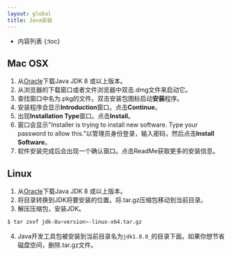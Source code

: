```yaml
---
layout: global
title: Java安装
---
```


* 内容列表
{:toc}

## Mac OSX

1.  从[Oracle](http://www.oracle.com/technetwork/java/javase/downloads/index.html)下载Java JDK 8 或以上版本。
2.  从浏览器的下载窗口或者文件浏览器中双击.dmg文件来启动它。
3.  查找窗口中名为.pkg的文件。双击安装包图标启动**安装**程序。
4.  安装程序会显示**Introduction**窗口。点击**Continue**。
5.  出现**Installation Type**窗口。点击**Install**。
6.  窗口会显示"Installer is trying to install new software. Type your password to allow this."以管理员身份登录，输入密码，然后点击**Install Software**。
7.  软件安装完成后会出现一个确认窗口。点击ReadMe获取更多的安装信息。

## Linux

1.  从[Oracle](http://www.oracle.com/technetwork/java/javase/downloads/index.html)下载Java JDK 8 或以上版本。
2.  将目录转换到JDK将要安装的位置。将.tar.gz压缩包移动到当前目录。
3.  解压压缩包，安装JDK。

```bash
$ tar zxvf jdk-8u<version>-linux-x64.tar.gz
```

4.  Java开发工具包被安装到当前目录名为`jdk1.8.0_`的目录下面。如果你想节省磁盘空间，删除.tar.gz文件。
